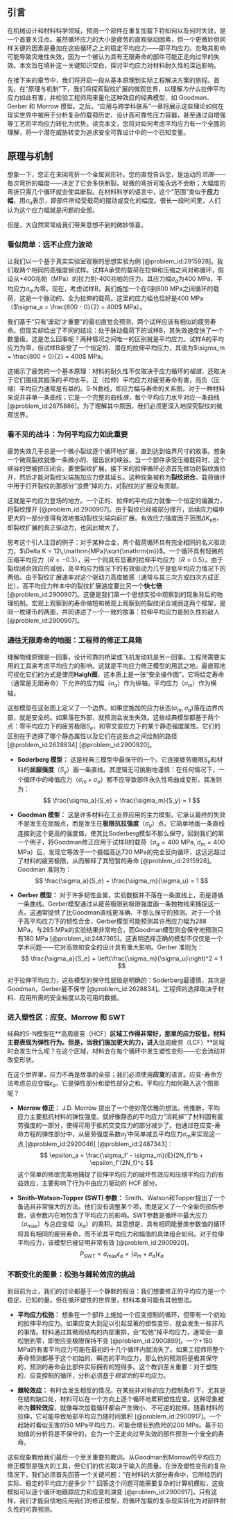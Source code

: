 ## 引言
在机械设计和材料科学领域，预测一个部件在重复加载下将如何以及何时失效，是一个首要关注点。虽然循环应力的大小是疲劳的直观驱动因素，但一个更微妙但同样关键的因素是叠加在这些循环之上的稳定平均应力——即平均应力。忽略其影响可能导致灾难性失效，因为一个被认为具有无限寿命的部件可能正走向过早的失效。本文旨在填补这一关键知识空白，探讨平均应力对材料耐久性的深远影响。

在接下来的章节中，我们将开启一段从基本原理到实际工程解决方案的旅程。首先，在“原理与机制”下，我们将探索裂纹扩展的微观世界，以理解*为什么*拉伸平均应力如此有害，并检验工程师用来量化这种效应的经典模型，如 Goodman、Gerber 和 Morrow 模型。之后，“应用与跨学科联系”一章将展示这些理论如何在现实世界中被用于分析复杂的载荷历史、设计高可靠性压力容器，甚至通过自增强等工艺将平均应力转化为优势。读完本文，您将对如何考虑平均应力有一个全面的理解，将一个潜在威胁转变为追求安全可靠设计中的一个已知变量。

## 原理与机制

想象一下，您正在来回弯折一个金属回形针。您的直觉告诉您，是运动的*范围*——每次弯折的幅度——决定了它会多快断裂。轻微的弯折可能永远不会断；大幅度的弯折只需几个循环就会使其断裂。在材料科学的语言中，这个“范围”类似于**应力幅**，用$\sigma_a$表示，即部件所经受载荷的摆动或变化的幅度。很长一段时间里，人们认为这个应力幅就是问题的全部。

但是，大自然常常给我们带来意想不到的微妙惊喜。

### 看似简单：远不止应力波动

让我们以一个基于真实实验室观察的思想实验为例 [@problem_id:2915928]。我们取两个相同的高强度钢试样。试样A承受的载荷在拉伸和压缩之间对称循环，假设从+400兆帕（MPa）的拉力到-400兆帕的压力。其应力幅$\sigma_a$为400 MPa，平均应力$\sigma_m$为零。现在，考虑试样B。我们施加一个在0到800 MPa之间循环的载荷，这是一个脉动的、全为拉伸的载荷。这里的应力幅也恰好是400 MPa（$\sigma_a = \frac{800 - 0}{2} = 400$ MPa）。

我们基于“只有‘波动’才重要”的最初直觉会预测，两个试样应该有相似的疲劳寿命。但现实却给出了不同的结论：处于脉动载荷下的试样B，其失效速度快了一个数量级。这是怎么回事呢？两种情况之间唯一的区别就是平均应力。试样A的平均应力为零，但试样B承受了一个恒定的、潜在的拉伸平均应力，其值为$\sigma_m = \frac{800 + 0}{2} = 400$ MPa。

这揭示了疲劳的一个基本原理：材料的耐久性不仅取决于应力循环的*幅值*，还取决于它们围绕其振荡的*平均*水平。正（拉伸）平均应力对疲劳寿命有害，而负（压缩）平均应力通常是有益的。S-N曲线，即应力幅与寿命的关系图，对于一种材料来说并非单一条曲线；它是一个完整的曲线*族*，每个平均应力水平对应一条曲线 [@problem_id:2875886]。为了理解其中原因，我们必须更深入地探究裂纹的微观世界。

### 看不见的战斗：为何平均应力如此重要

疲劳失效几乎总是一个微小裂纹逐个循环地扩展，直到达到临界尺寸的故事。想象一个微观裂纹就像一条微小的、锯齿状的峡谷。当一个部件承受压缩载荷时，这个峡谷的壁被挤压闭合。要使裂纹扩展，接下来的拉伸循环必须首先做功将裂纹面拉开，然后才能对裂纹尖端施加应力使其延长。这种现象被称为**裂纹闭合**。载荷循环中用于打开裂纹的那部分“浪费”掉的力，对裂纹的扩展没有贡献。

这就是平均应力登场的地方。一个正的、拉伸的平均应力就像一个恒定的偏置力，将裂纹撑开 [@problem_id:2900907]。由于裂纹已经被部分撑开，后续应力幅中更大的一部分变得有效地推动裂纹尖端向前扩展。有效应力强度因子范围$\Delta K_{\mathrm{eff}}$，即裂纹扩展的真正驱动力，也因此增大了。

思考这个引人注目的例子：对于某种合金，两个载荷循环具有完全相同的名义驱动力，$\Delta K = 12\,\mathrm{MPa}\sqrt{\mathrm{m}}$。一个循环具有轻微的压缩平均应力（$R = -0.3$），另一个则具有显著的拉伸平均应力（$R = 0.5$）。由于裂纹闭合效应的减弱，高平均应力情况下的有效驱动力几乎是低平均应力情况下的两倍。由于裂纹扩展速率对这个驱动力高度敏感（通常与其三次方或四次方成正比），高平均应力样本中的裂纹扩展速度要比另一个**快七倍** [@problem_id:2900907]。这便是我们第一个思想实验中观察到的现象背后的物理机制。宏观上观察到的寿命缩短和微观上观察到的裂纹闭合减弱这两个框架，是同一枚硬币的两面，共同讲述了一个一致的故事：拉伸平均应力是耐久性的敌人 [@problem_id:2900907]。

### 通往无限寿命的地图：工程师的修正工具箱

理解物理原理是一回事，设计可靠的桥梁或飞机发动机是另一回事。工程师需要实用的工具来考虑平均应力的影响。这就是平均应力修正模型的用武之地。最直观地可视化它们的方式是使用**Haigh图**，这本质上是一张“安全操作图”。它将给定寿命（通常是无限寿命）下允许的应力幅（$\sigma_a$）作为纵轴，平均应力（$\sigma_m$）作为横轴。

这些模型在这张图上定义了一个边界。如果您施加的应力状态$(\sigma_m, \sigma_a)$落在边界内部，就是安全的。如果落在外部，就预测会发生失效。这些经典模型都基于两个点：零平均应力下的疲劳极限$S_e$，和零交变应力下的某个静态强度属性。它们的区别在于选择了哪个静态属性以及它们在这些点之间绘制的路径 [@problem_id:2628834] [@problem_id:2900920]。

*   **Soderberg 模型：** 这是经典三模型中最保守的一个。它连接疲劳极限$S_e$和材料的**屈服强度**（$S_y$）画一条直线。其逻辑无可挑剔地谨慎：在任何情况下，一个循环中的峰值应力（$\sigma_m + \sigma_a$）都不应导致部件永久性弯曲或变形。其准则为：
    $$ \frac{\sigma_a}{S_e} + \frac{\sigma_m}{S_y} = 1 $$

*   **Goodman 模型：** 这是许多材料在工业界应用的主力模型。它承认最终的失效不是发生在屈服点，而是发生在**极限抗拉强度**（$\sigma_u$）点。它简单地画一条直线连接到这个更高的强度值，使其比Soderberg模型不那么保守。回到我们的第一个例子，将Goodman修正应用于试样B的载荷（$\sigma_a = 400$ MPa, $\sigma_m = 400$ MPa）后，发现它等效于一个振幅高达720 MPa的完全反向循环，这远远超过了材料的疲劳极限，从而解释了其短暂的寿命 [@problem_id:2915928]。Goodman 准则为：
    $$ \frac{\sigma_a}{S_e} + \frac{\sigma_m}{\sigma_u} = 1 $$

*   **Gerber 模型：** 对于许多韧性金属，实验数据并不落在一条直线上，而是遵循一条曲线。Gerber模型通过从疲劳极限到极限强度画一条抛物线来捕捉这一点。这通常提供了比Goodman直线更准确、不那么保守的预测。对于一个处于高平均应力下的韧性合金，Gerber模型可能预测其许用应力幅为288 MPa，与285 MPa的实验结果非常吻合，而Goodman模型则会保守地预测只有180 MPa [@problem_id:2487365]。这表明选择正确的模型不仅仅是一个学术问题——它对高效和安全的设计具有重大影响。Gerber 准则为：
    $$ \frac{\sigma_a}{S_e} + \left(\frac{\sigma_m}{\sigma_u}\right)^2 = 1 $$

对于拉伸平均应力，这些模型的保守性层级是明确的：Soderberg最谨慎，其次是Goodman，Gerber最不保守 [@problem_id:2628834]。工程师的选择取决于材料、应用所需的安全裕度以及可用的数据。

### 进入塑性区：应变、Morrow 和 SWT

经典的S-N模型在**高周疲劳（HCF）**区域工作得非常好，那里的应力较低，材料主要表现为弹性行为。但是，当我们施加更大的力，进入**低周疲劳（LCF）**区域时会发生什么呢？在这个区域，材料会在每个循环中发生塑性变形——它会流动并改变形状。

在这个世界里，应力不再是故事的全部；我们必须使用**应变**的语言。应变-寿命方法考虑总应变幅$\epsilon_a$，它是弹性部分和塑性部分之和。平均应力如何融入这个图景呢？

*   **Morrow 修正：** J.D. Morrow 提出了一个绝妙而优雅的想法。他推断，平均应力主要抵抗材料的弹性强度。就好像静态的平均应力“消耗掉”了材料固有疲劳强度的一部分，使得可用于抵抗交变应力的部分减少了。他通过在应变-寿命方程的弹性部分中，从疲劳强度系数$\sigma_f'$中简单减去平均应力$\sigma_m$来实现这一点 [@problem_id:2920046] [@problem_id:2487343]：
    $$ \epsilon_a = \frac{\sigma_f' - \sigma_m}{E}(2N_f)^b + \epsilon_f'(2N_f)^c $$
    这个简单的修改完美地捕捉了拉伸平均应力的破坏性效应和压缩平均应力的有益效应，主要影响了行为中由应力驱动的 HCF 部分。

*   **Smith-Watson-Topper (SWT) 参数：** Smith、Watson和Topper提出了一个备选且非常强大的方法。他们没有调整某个项，而是定义了一个全新的损伤参数，该参数内在地包含了平均应力的影响。SWT参数是循环中最大应力（$\sigma_{\max}$）与总应变幅（$\epsilon_a$）的乘积。其思想是，具有相同能量类参数值的循环将具有相同的疲劳寿命，而不论其平均应力和幅值的具体组合如何。对于拉伸平均应力，该模型已被证明非常有效 [@problem_id:2900920]。
    $$ P_{SWT} = \sigma_{\max} \epsilon_a = (\sigma_m + \sigma_a) \epsilon_a $$

### 不断变化的图景：松弛与棘轮效应的挑战

到目前为止，我们的讨论都基于一个静默的假设：我们想要修正的平均应力是一个稳定、已知的量。但在循环塑性的世界里，材料本身可能有其他想法。

*   **平均应力松弛：** 想象在一个部件上施加一个应变控制的循环，但带有一个初始的拉伸平均应力。如果应变大到足以引起显著的塑性变形，就会发生一些非凡的事情。材料通过其微观结构的内部重排，会“松弛”掉平均应力，通常会一直松弛到零，即使应变极限保持不变 [@problem_id:2900899]。一个+150 MPa的有害平均应力可能在最初的十几个循环内就消失了。如果工程师将整个寿命预测都基于这个初始的、瞬态的平均应力，那么他的预测将是极其保守的，预测的寿命会比部件实际拥有的短得多。这个教训至关重要：对于塑性的、应变控制的循环，分析必须基于*稳定后*的平均应力。

*   **棘轮效应：** 有时会发生相反的情况。在某些非对称的应力控制条件下，尤其是在结构缺口处，材料可以在一个方向上逐个循环地累积塑性应变。这种现象被称为**棘轮效应**，就像每次加载循环都会产生微小、不可逆的拉伸。随着材料的拉伸，它可能导致局部平均应力随时间累积 [@problem_id:2900917]。一个起始时看似无害的50 MPa平均应力，可能会增长到危险的200 MPa。基于初始值的分析将是不保守的，会为一个正走向过早失效的部件预测一个安全的寿命。

这些现象教给我们最后一个至关重要的教训。从Goodman到Morrow的平均应力修正模型是强大的工具，但它们的优劣取决于输入的质量。在涉及塑性变形的复杂情况下，我们必须首先回答一个关键问题：“在材料的大部分寿命中，它所经历的实际、稳定的平均应力是多少？” 回答这个问题可能需要复杂的计算机模拟，这些模拟可以逐个循环地跟踪应力和应变的演变 [@problem_id:2900917]。只有这样，我们才能自信地应用我们的修正模型，将循环加载的复杂现实转化为对部件耐久性的可靠预测。

